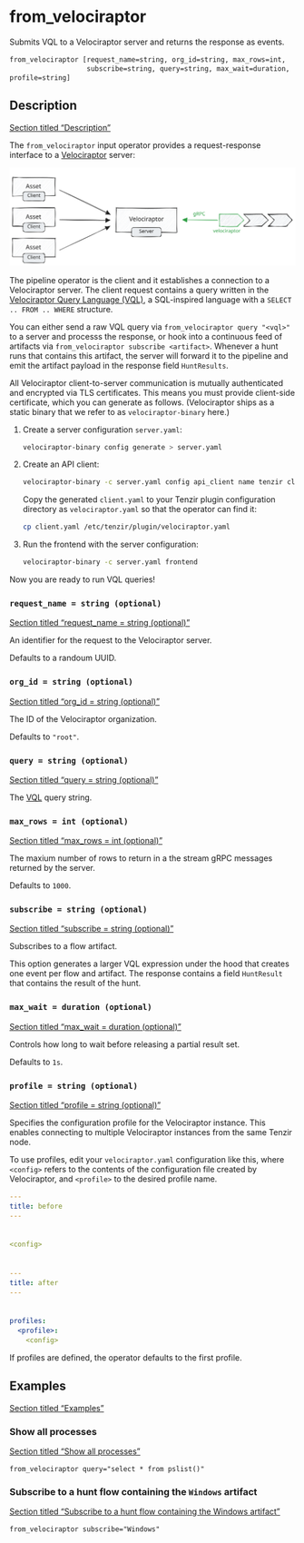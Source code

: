 # from_velociraptor

Submits VQL to a Velociraptor server and returns the response as events.

```tql
from_velociraptor [request_name=string, org_id=string, max_rows=int,
                   subscribe=string, query=string, max_wait=duration, profile=string]
```

## Description

[Section titled “Description”](#description)

The `from_velociraptor` input operator provides a request-response interface to a [Velociraptor](https://docs.velociraptor.app) server:

![Velociraptor](/_astro/velociraptor.excalidraw.DqyMhvp8_19DKCs.svg)

The pipeline operator is the client and it establishes a connection to a Velociraptor server. The client request contains a query written in the [Velociraptor Query Language (VQL)](https://docs.velociraptor.app/docs/vql), a SQL-inspired language with a `SELECT .. FROM .. WHERE` structure.

You can either send a raw VQL query via `from_velociraptor query "<vql>"` to a server and processs the response, or hook into a continuous feed of artifacts via `from_velociraptor subscribe <artifact>`. Whenever a hunt runs that contains this artifact, the server will forward it to the pipeline and emit the artifact payload in the response field `HuntResults`.

All Velociraptor client-to-server communication is mutually authenticated and encrypted via TLS certificates. This means you must provide client-side certificate, which you can generate as follows. (Velociraptor ships as a static binary that we refer to as `velociraptor-binary` here.)

1. Create a server configuration `server.yaml`:

   ```bash
   velociraptor-binary config generate > server.yaml
   ```

2. Create an API client:

   ```bash
   velociraptor-binary -c server.yaml config api_client name tenzir client.yaml
   ```

   Copy the generated `client.yaml` to your Tenzir plugin configuration directory as `velociraptor.yaml` so that the operator can find it:

   ```bash
   cp client.yaml /etc/tenzir/plugin/velociraptor.yaml
   ```

3. Run the frontend with the server configuration:

   ```bash
   velociraptor-binary -c server.yaml frontend
   ```

Now you are ready to run VQL queries!

### `request_name = string (optional)`

[Section titled “request\_name = string (optional)”](#request_name--string-optional)

An identifier for the request to the Velociraptor server.

Defaults to a randoum UUID.

### `org_id = string (optional)`

[Section titled “org\_id = string (optional)”](#org_id--string-optional)

The ID of the Velociraptor organization.

Defaults to `"root"`.

### `query = string (optional)`

[Section titled “query = string (optional)”](#query--string-optional)

The [VQL](https://docs.velociraptor.app/docs/vql) query string.

### `max_rows = int (optional)`

[Section titled “max\_rows = int (optional)”](#max_rows--int-optional)

The maxium number of rows to return in a the stream gRPC messages returned by the server.

Defaults to `1000`.

### `subscribe = string (optional)`

[Section titled “subscribe = string (optional)”](#subscribe--string-optional)

Subscribes to a flow artifact.

This option generates a larger VQL expression under the hood that creates one event per flow and artifact. The response contains a field `HuntResult` that contains the result of the hunt.

### `max_wait = duration (optional)`

[Section titled “max\_wait = duration (optional)”](#max_wait--duration-optional)

Controls how long to wait before releasing a partial result set.

Defaults to `1s`.

### `profile = string (optional)`

[Section titled “profile = string (optional)”](#profile--string-optional)

Specifies the configuration profile for the Velociraptor instance. This enables connecting to multiple Velociraptor instances from the same Tenzir node.

To use profiles, edit your `velociraptor.yaml` configuration like this, where `<config>` refers to the contents of the configuration file created by Velociraptor, and `<profile>` to the desired profile name.

```yaml
---
title: before
---


<config>


---
title: after
---


profiles:
  <profile>:
    <config>
```

If profiles are defined, the operator defaults to the first profile.

## Examples

[Section titled “Examples”](#examples)

### Show all processes

[Section titled “Show all processes”](#show-all-processes)

```tql
from_velociraptor query="select * from pslist()"
```

### Subscribe to a hunt flow containing the `Windows` artifact

[Section titled “Subscribe to a hunt flow containing the Windows artifact”](#subscribe-to-a-hunt-flow-containing-the-windows-artifact)

```tql
from_velociraptor subscribe="Windows"
```